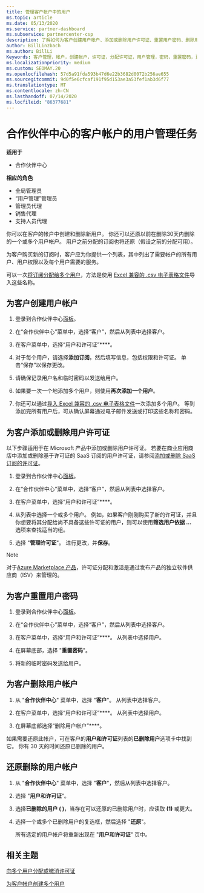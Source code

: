 ```yaml
---
title: 管理客户帐户中的用户
ms.topic: article
ms.date: 05/13/2020
ms.service: partner-dashboard
ms.subservice: partnercenter-csp
description: 了解如何为客户创建用户帐户、添加或删除用户许可证、重置用户密码、删除用户帐户或还原用户帐户。
author: BillLinzbach
ms.author: BillLi
Keywords: 客户管理，帐户，创建帐户，许可证，分配许可证，用户管理，密码，重置密码，更改密码
ms.localizationpriority: medium
ms.custom: SEOMAY.20
ms.openlocfilehash: 57d5a91fda593b47d6e22b3682d0072b256ae655
ms.sourcegitcommit: 9d0f5e6cfcaf191f95d153ae3a53fef1ab3d6f77
ms.translationtype: MT
ms.contentlocale: zh-CN
ms.lasthandoff: 07/14/2020
ms.locfileid: "86377681"
---
```

# <a name="user-management-tasks-for-customer-accounts-in-partner-center"></a>合作伙伴中心的客户帐户的用户管理任务

**适用于**

- 合作伙伴中心

**相应的角色**

- 全局管理员
- “用户管理”管理员
- 管理员代理
- 销售代理
- 支持人员代理

你可以在客户的帐户中创建和删除新用户。 你还可以还原以前在删除30天内删除的一个或多个用户帐户。 用户之前分配的订阅也将还原（假设之前的分配可用）。

为客户购买新的订阅时，客户应为你提供一个列表，其中列出了需要帐户的所有用户、用户权限以及每个用户需要的服务。  

可以一次[将订阅分配给多个用户](bulk-license-provisioning-for-multiple-users.md)，方法是使用 [Excel 兼容的 .csv 电子表格文件](adding-multiple-users-to-a-customer-account.md)导入这些名称。

<a href="" id="createuseraccounts"></a>

## <a name="create-user-accounts-for-a-customer"></a>为客户创建用户帐户

1. 登录到合作伙伴中心[面板](https://partner.microsoft.com/dashboard)。

2. 在“合作伙伴中心”菜单中，选择“客户”，然后从列表中选择客户。

3. 在客户菜单中，选择“用户和许可证”****。

4. 对于每个用户，请选择**添加订阅**，然后填写信息，包括权限和许可证。 单击“保存”以保存更改。

5. 请确保记录用户名和临时密码以发送给用户。

6. 如果要一次一个地添加多个用户，则使用**再次添加一个用户**。

7. 你还可以通过[导入 Excel 兼容的 .csv 电子表格文件](adding-multiple-users-to-a-customer-account.md)一次添加多个用户。 等到添加完所有用户后，可从确认屏幕通过电子邮件发送或打印这些名称和密码。

<a href="" id="userlicensing"></a>

## <a name="add-or-remove-user-licenses-for-a-customer"></a>为客户添加或删除用户许可证

以下步骤适用于在 Microsoft 产品中添加或删除用户许可证。 若要在商业应用商店中添加或删除基于许可证的 SaaS 订阅的用户许可证，请参阅[添加或删除 SaaS 订阅的许可证](csp-commercial-marketplace-manage.md#add-or-remove-licenses-for-a-saas-subscription)。

1. 登录到合作伙伴中心[面板](https://partner.microsoft.com/dashboard)。

2. 在“合作伙伴中心”菜单中，选择“客户”，然后从列表中选择客户。

3. 在客户菜单中，选择“用户和许可证”****。

4. 从列表中选择一个或多个用户。 例如，如果客户刚刚购买了新的许可证，并且你想要将其分配给尚不具备这些许可证的用户，则可以使用**筛选用户依据 ...** 选项来查找适当的组。

5. 选择 "**管理许可证**"。 进行更改，并**保存**。

> [!NOTE]
> 对于[Azure Marketplace 产品](csp-commercial-marketplace-manage.md#assign-licenses-and-activate-a-subscription-on-behalf-of-a-customer)，许可证分配和激活是通过发布产品的独立软件供应商（ISV）来管理的。

<a href="" id="resetpassword"></a>

## <a name="reset-a-users-password-for-a-customer"></a>为客户重置用户密码

1. 登录到合作伙伴中心[面板](https://partner.microsoft.com/dashboard)。

2. 在“合作伙伴中心”菜单中，选择“客户”，然后从列表中选择客户。

3.  在客户菜单中，选择“用户和许可证”****。 从列表中选择用户。

4.  在屏幕底部，选择 "**重置密码**"。 

5.  将新的临时密码发送给用户。

<a href="" id="deleteuseraccounts"></a>

## <a name="delete-user-accounts-for-a-customer"></a>为客户删除用户帐户

1.  从 "**合作伙伴中心**" 菜单中，选择 "**客户**"。 从列表中选择客户。

2.  在客户菜单中，选择“用户和许可证”****。 从列表中选择用户。

3.  在屏幕底部选择“删除用户帐户”****。

如果需要还原此帐户，可在客户的**用户和许可证**列表的**已删除用户**选项卡中找到它。 你有 30 天的时间还原已删除的用户。

<a href="" id="restoreuseraccounts"></a>

## <a name="restore-deleted-user-accounts"></a>还原删除的用户帐户

1.  从 "**合作伙伴中心**" 菜单中，选择 "**客户**"，然后从列表中选择客户。

2.  选择 "**用户和许可证**"。

3.  选择**已删除的用户 ( )**，当存在可以还原的已删除用户时，应读取 **(1)** 或更大。

4.  选择一个或多个已删除用户的复选框，然后选择 "**还原**"。

    所有选定的用户帐户将重新出现在 "**用户和许可证**" 页中。

## <a name="related-topics"></a>相关主题


[向多个用户分配或撤消许可证](bulk-license-provisioning-for-multiple-users.md)

[为客户帐户创建多个用户](adding-multiple-users-to-a-customer-account.md)